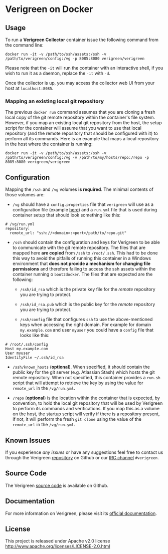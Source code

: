 Verigreen on Docker
===================

## Usage

To run a **Verigreen Collector** container issue the following command from the command line:

```
docker run -it -v /path/to/ssh/assets:/ssh -v /path/to/verigreen/config:/vg -p 8085:8080 verigreen/verigreen
```

Please note that the `-it` will run the container with an interactive shell, if you wish to run it as a daemon, replace the `-it` with `-d`.

Once the collector is up, you may access the collector web UI from your host at `localhost:8085`.

### Mapping an existing local git repository

The previous `docker run` command assumes that you are cloning a fresh local copy of the git remote repository within the container's file system. However, if you map an existing local git repository from the host, the setup script for the container will assume that you want to use that local repository (and the remote repository that should be configured with it) to perform all its commands. Here is an example that maps a local repository in the host where the container is running:

```
docker run -it -v /path/to/ssh/assets:/ssh -v /path/to/verigreen/config:/vg -v /path/to/my/hosts/repo:/repo -p 8085:8080 verigreen/verigreen
```

##  Configuration
Mapping the `/ssh` and `/vg` volumes **is required**. The minimal contents of those volumes are:

- `/vg` should have a `config.properties` file that `verigreen` will use as a configuration file (example [here](https://github.com/Verigreen/verigreen/blob/master/verigreen-collector-webapp/resources/config.properties)) and a `run.yml` file that is used during container setup that should look something like this:

```
# /vg/run.yml
repository:
  remote_url: "ssh://<domain>:<port>/path/to/repo.git"
```

- `/ssh` should contain the configuration and keys for Verigreen to be able to communicate with the git remote repository. The files that are mapped here **are copied** from `/ssh` to `/root/.ssh`. This had to be done this way to avoid the pitfalls of running this container in a Windows environment that **does not provide a mechanism for changing file permissions** and therefore failing to access the ssh assets within the container running o `boot2docker`. The files that are expected are the following:

  - `/ssh/id_rsa` which is the private key file for the *remote* repository you are trying to protect.

  - `/ssh/id_rsa.pub` which is the public key for the *remote* repository you are trying to protect. 

  - `/ssh/config` file that configures `ssh` to use the above-mentioned keys when accessing the right domain. For example for domain `my.example.com` and user `myuser` you could have a `config` file that looks like this:

```
# /root/.ssh/config
Host my.example.com
User myuser
IdentityFile ~/.ssh/id_rsa
```

  - `/ssh/known_hosts` (**optional**). When specified, it should contain the public key for the git server (e.g. Atlassian Stash) which hosts the git remote repository. When not specified, this container provides a `run.sh` script that will attempt to retrieve the key by using the value for `remote_url` in the `/vg/run.yml`. 

- `/repo` (**optional**) is the location within the container that is expected, by convention, to hold the local git repository that will be used by Verigreen to perform its commands and verifications. If you map this as a volume on the host, the startup script will verify if there is a repository present, if not, it will perform the fresh `git clone` using the value of the `remote_url` in the `/vg/run.yml`.
 
## Known Issues

If you experience *any issues* or have any suggestions feel free to contact us through the Verigreen [repository](https://github.com/verigreen/verigreen) on Github or our [IRC channel](https://webchat.freenode.net/)  `#verigreen`.

## Source Code

The Verigreen [source code](https://github.com/Verigreen/verigreen) is available on Github.

## Documentation

For more information on Verigreen, please visit its [official documentation](https://github.com/Verigreen/verigreen/wiki).

## License
This project is released under Apache v2.0 license
http://www.apache.org/licenses/LICENSE-2.0.html